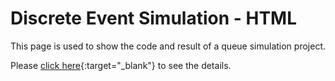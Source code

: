 # Discrete Event Simulation - HTML

This page is used to show the code and result of a queue simulation project.  

Please [click here](https://ywcodey.github.io/discrete-event-simulation-html/){:target="_blank"} to see the details.  
